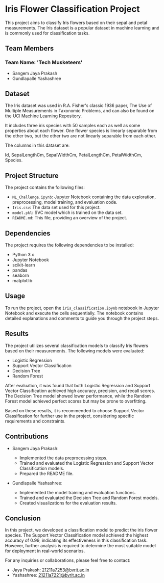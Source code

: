 # Iris Flower Classification Project

This project aims to classify Iris flowers based on their sepal and petal measurements. The Iris dataset is a popular dataset in machine learning and is commonly used for classification tasks.

## Team Members
### Team Name: 'Tech Musketeers'
- Sangem Jaya Prakash 
- Gundlapalle Yashashree

## Dataset

The Iris dataset was used in R.A. Fisher's classic 1936 paper, The Use of Multiple Measurements in Taxonomic Problems, and can also be found on the UCI Machine Learning Repository.

It includes three iris species with 50 samples each as well as some properties about each flower. One flower species is linearly separable from the other two, but the other two are not linearly separable from each other.

The columns in this dataset are:

Id,
SepalLengthCm,
SepalWidthCm,
PetalLengthCm,
PetalWidthCm,
Species.

## Project Structure

The project contains the following files:

- `ML_Challenge.ipynb`: Jupyter Notebook containing the data exploration, preprocessing, model training, and evaluation code.
- `Iris.csv`: The data set used for this project.
- `model.pkl`: SVC model which is trained on the data set. 
- `README.md`: This file, providing an overview of the project.

## Dependencies

The project requires the following dependencies to be installed:

- Python 3.x
- Jupyter Notebook
- scikit-learn
- pandas
- seaborn
- matplotlib


## Usage

To run the project, open the `iris_classification.ipynb` notebook in Jupyter Notebook and execute the cells sequentially. The notebook contains detailed explanations and comments to guide you through the project steps.

## Results

The project utilizes several classification models to classify Iris flowers based on their measurements. The following models were evaluated:

- Logistic Regression
- Support Vector Classification
- Decision Tree
- Random Forest

After evaluation, it was found that both Logistic Regression and Support Vector Classification achieved high accuracy, precision, and recall scores. The Decision Tree model showed lower performance, while the Random Forest model achieved perfect scores but may be prone to overfitting.

Based on these results, it is recommended to choose Support Vector Classification for further use in the project, considering specific requirements and constraints.

## Contributions

- Sangem Jaya Prakash:
  - Implemented the data preprocessing steps.
  - Trained and evaluated the Logistic Regression and Support Vector Classification models.
  - Prepared the README file.

- Gundlapalle Yashashree:
  - Implemented the model training and evaluation functions.
  - Trained and evaluated the Decision Tree and Random Forest models.
  - Created visualizations for the evaluation results.

## Conclusion

In this project, we developed a classification model to predict the iris flower species. The Support Vector Classification model achieved the highest accuracy of 0.99, indicating its effectiveness in this classification task. However, further analysis is required to determine the most suitable model for deployment in real-world scenarios.

For any inquiries or collaborations, please feel free to contact:

- Jaya Prakash: 21211a7253@bvrit.ac.in
- Yashashree: 21211a7221@bvrit.ac.in